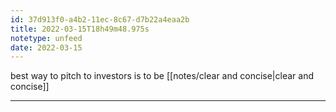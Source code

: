 ```yaml
---
id: 37d913f0-a4b2-11ec-8c67-d7b22a4eaa2b
title: 2022-03-15T18h49m48.975s
notetype: unfeed
date: 2022-03-15
---
```

best way to pitch to investors is to be [[notes/clear and concise|clear and concise]]

---

